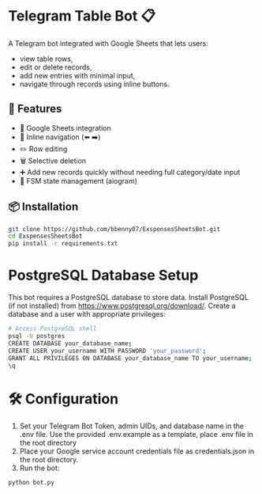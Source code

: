 # Telegram Table Bot 📋

A Telegram bot integrated with Google Sheets that lets users:
- view table rows,
- edit or delete records,
- add new entries with minimal input,
- navigate through records using inline buttons.

## 🚀 Features
- 🔗 Google Sheets integration
- 🔄 Inline navigation (⬅️ ➡️)
- ✏️ Row editing
- 🗑️ Selective deletion
- ➕ Add new records quickly without needing full category/date input
- 🧠 FSM state management (aiogram)

## 📦 Installation

```bash
git clone https://github.com/bbenny07/ExspensesSheetsBot.git
cd ExspensesSheetsBot
pip install -r requirements.txt
```
# PostgreSQL Database Setup
This bot requires a PostgreSQL database to store data.
Install PostgreSQL (if not installed) from https://www.postgresql.org/download/.
Create a database and a user with appropriate privileges:
```bash
# Access PostgreSQL shell
psql -U postgres
CREATE DATABASE your_database_name;
CREATE USER your_username WITH PASSWORD 'your_password';
GRANT ALL PRIVILEGES ON DATABASE your_database_name TO your_username;
\q
```
# 🛠️ Configuration 
1. Set your Telegram Bot Token, admin UIDs, and database name in the .env file.
   Use the provided .env.example as a template, place .env file in the root directory
2. Place your Google service account credentials file as credentials.json in the root directory.
3. Run the bot:
```bash
python bot.py
```
